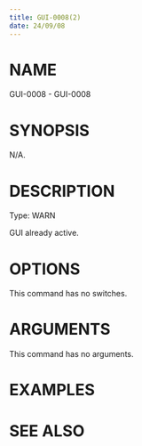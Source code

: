 ```yaml
---
title: GUI-0008(2)
date: 24/09/08
---
```


# NAME

GUI-0008 - GUI-0008

# SYNOPSIS

N/A.

# DESCRIPTION

Type: WARN

GUI already active.

# OPTIONS

This command has no switches.

# ARGUMENTS

This command has no arguments.

# EXAMPLES

# SEE ALSO
